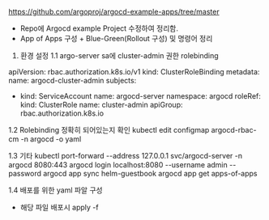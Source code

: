 https://github.com/argoproj/argocd-example-apps/tree/master

- Repo에 Argocd example Project 수정하여 정리함.
- App of Apps 구성 + Blue-Green(Rollout 구성) 및 명령어 정리

1. 환경 설정
1.1 argo-server sa에 cluster-admin 권한 rolebinding

apiVersion: rbac.authorization.k8s.io/v1
kind: ClusterRoleBinding
metadata:
  name: argocd-cluster-admin
subjects:
- kind: ServiceAccount
  name: argocd-server
  namespace: argocd
roleRef:
  kind: ClusterRole
  name: cluster-admin
  apiGroup: rbac.authorization.k8s.io

1.2 Rolebinding 정확히 되어있는지 확인
kubectl edit configmap argocd-rbac-cm -n argocd -o yaml

1.3 기타 
kubectl port-forward --address 127.0.0.1 svc/argocd-server -n argocd 8080:443
argocd login localhost:8080 --username admin --password
argocd app sync helm-guestbook
argocd app get apps-of-apps

1.4 배포를 위한 yaml 파알 구성
- 해당 파일 배포시 apply -f 


